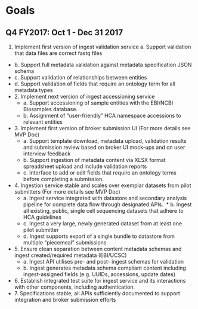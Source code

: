 # Goals

## Q4 FY2017: Oct 1 - Dec 31 2017

1. Implement first version of ingest validation service 
    a.  Support validation that data files are correct fastq files
  * b\.  Support full metadata validation against metadata specification JSON schema
  * c\.  Support validation of relationships between entities
  * d\.  Support validation of fields that require an ontology term for all metadata types
* 2\. Implement next version of ingest accessioning service 
  * a\. Support accessioning of sample entities with the EBI/NCBI Biosamples database.
  * b\.  Assignment of “user-friendly” HCA namespace accessions to relevant entities
* 3\. Implement first version of broker submission UI (For more details see MVP Doc)
  * a\. Support template download, metadata upload, validation results and submission review based on broker UI mock-ups and on user interview feedback
  * b\. Support ingestion of metadata content via XLSX format spreadsheet upload and include validation reports
  * c\. Interface to add or edit fields that require an ontology terms before completing a submission. 
* 4\. Ingestion service stable and scales over exemplar datasets from pilot submitters (For more details see MVP Doc)
  * a\. Ingest service integrated with datastore and secondary analysis pipeline for complete data flow through designated APIs.
  * b\. Ingest all existing, public, single cell sequencing datasets that adhere to HCA guidelines
  * c\. Ingest a very large, newly generated dataset from at least one pilot submitter
  * d\. Ingest supports export of a single bundle to datastore from multiple “piecemeal” submissions
* 5\. Ensure clean separation between content metadata schemas and ingest created/required metadata (EBI/UCSC)
  * a\. Ingest API utilises pre- and post- ingest schemas for validation
  * b\. Ingest generates metadata schema compliant content including ingest-assigned fields (e.g. UUIDs, accessions, update dates)
* 6\. Establish integrated test suite for ingest service and its interactions with other components, including authentication.
* 7\. Specifications stable; all APIs sufficiently documented to support integration and broker submission efforts
